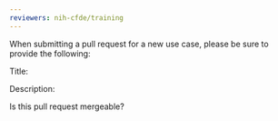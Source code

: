 ```yaml
---
reviewers: nih-cfde/training
---
```


When submitting a pull request for a new use case, please be sure to provide the following:

Title: 

Description: 

Is this pull request mergeable? 
